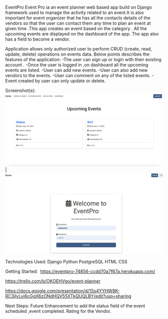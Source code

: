 EventPro
Event Pro ia an event planner web based app build on Django framework used to manage the activity related to an event.It is also important for event organizer that he has all the contacts details of the vendors so that the user can contact them any time to plan an event at given time .This app creates an event based on the category . All the upcoming  events are displayed on the dashboard of the app. The app also has a field to become a vendor. 

Application allows  only authorized user to perform CRUD (create, read, update, delete) operations on events data.
Below points describes the features of the application: 
-The user can sign up or login with their existing account .
-Once the user is logged in ,on dashboard all the upcoming events are listed.
-User can add new events.
-User can also add new vendors to the events.
-User can comment on any of the listed events.
-Event created by user can only update or delete.

Screenshot(s): 
![](main_app/templates/images/homepage.png) | ![](main_app/templates/images/loginpage.png)

Technologies Used:
Django
Python
PostgreSQL
HTML
CSS

Getting Started: 
https://eventpro-74856-ccdd70a7f67a.herokuapp.com/

https://trello.com/b/OKOEHVgo/event-planner

https://docs.google.com/presentation/d/1Ss4YYHW8K-RC3jIvLvi6cGgX6zONdHQV55XTkQUQLBY/edit?usp=sharing


Next Steps: 
Future Enhancement to add the status field of the event scheduled ,event completed.
Rating for the Vendor.